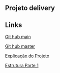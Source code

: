 ## Projeto delivery

## Links

[Git hub main](https://github.com/ederpbj/devsfood_frontend/tree/main/src)

[Git hub master](https://github.com/ederpbj/devsfood_frontend/tree/master)

[Explicação do Projeto](https://alunos.b7web.com.br/curso/reactjs/devsfood-explicacao-do-projeto)

[Estrutura Parte 1](https://alunos.b7web.com.br/curso/reactjs/estrutura-parte-1)


